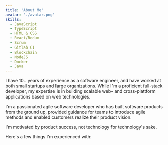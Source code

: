 ```yaml
---
title: 'About Me'
avatar: './avatar.png'
skills:
  - JavaScript
  - TypeScript
  - HTML & CSS
  - React/Redux
  - Scrum
  - Gitlab CI
  - Blockchain
  - NodeJS
  - Docker
  - Java
---
```


I have 10+ years of experience as a software engineer, and have worked at both small startups and large organizations. While I'm a proficient full-stack developer, my expertise is in building scalable web- and cross-plattform applications based on web technologies.

I'm a passionated agile software developer who has built software products from the ground up, provided guidance for teams to introduce agile methods and enabled customers realize their product vision.

I'm motivated by product success, not technology for technology's sake.

Here's a few things I'm experienced with:

